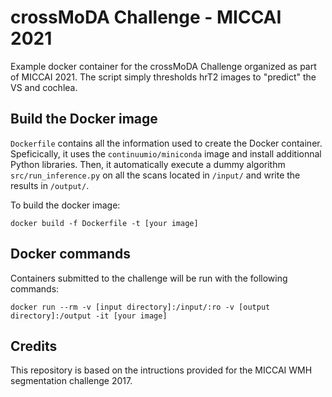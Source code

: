 # crossMoDA Challenge - MICCAI 2021
Example docker container for the crossMoDA Challenge organized as part of MICCAI 2021. The script simply thresholds hrT2 images to "predict" the VS and cochlea.

## Build the Docker image
`Dockerfile` contains all the information used to create the Docker container. 
Speficically, it uses the `continuumio/miniconda` image and install additionnal Python libraries. Then, it automatically execute a dummy algorithm `src/run_inference.py` on all the scans located in `/input/` and write the results in `/output/`.

To build the docker image:

```
docker build -f Dockerfile -t [your image]
```

## Docker commands
Containers submitted to the challenge will be run with the following commands:
```
docker run --rm -v [input directory]:/input/:ro -v [output directory]:/output -it [your image]
```
## Credits
This repository is based on the intructions provided for the MICCAI WMH segmentation challenge 2017. 
